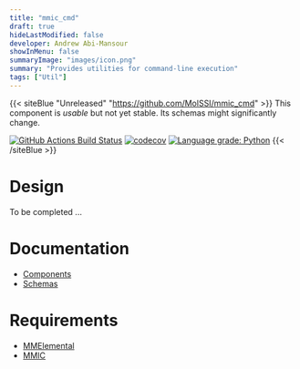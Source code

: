 ```yaml
---
title: "mmic_cmd"
draft: true
hideLastModified: false
developer: Andrew Abi-Mansour
showInMenu: false
summaryImage: "images/icon.png" 
summary: "Provides utilities for command-line execution"
tags: ["Util"]
---
```


{{< siteBlue "Unreleased" "https://github.com/MolSSI/mmic_cmd" >}}
This component is *usable* but not yet stable. Its schemas might significantly change.

[//]: # (Badges)
[![GitHub Actions Build Status](https://github.com/MolSSI/mmic_cmd/workflows/CI/badge.svg)](https://github.com/MolSSI/mmic_cmd/actions?query=workflow%3ACI)
[![codecov](https://codecov.io/gh/MolSSI/mmic_cmd/branch/main/graph/badge.svg)](https://codecov.io/gh/MolSSI/mmic_cmd/branch/main)
[![Language grade: Python](https://img.shields.io/lgtm/grade/python/g/MolSSI/mmic_cmd.svg?logo=lgtm&logoWidth=18)](https://lgtm.com/projects/g/MolSSI/mmic_cmd/context:python)
{{< /siteBlue >}}

# Design
To be completed ...

# Documentation
- <a href="https://molssi.github.io/mmic_cmd/api.html" target="_blank">Components</a>
- <a href="https://molssi.github.io/mmic_cmd/models.html" target="_blank">Schemas</a>

# Requirements
- [MMElemental](https://github.com/MolSSI/MMElemental)
- [MMIC](https://github.com/MolSSI/mmic)
